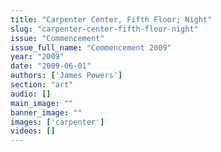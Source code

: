 ```yaml
---
title: "Carpenter Center, Fifth Floor; Night"
slug: "carpenter-center-fifth-floor-night"
issue: "Commencement"
issue_full_name: "Commencement 2009"
year: "2009"
date: "2009-06-01"
authors: ['James Powers']
section: "art"
audio: []
main_image: ""
banner_image: ""
images: ['carpenter']
videos: []
---
```

